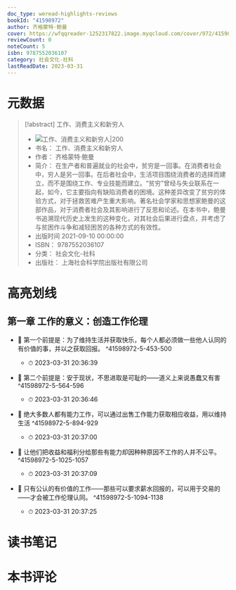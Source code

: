 ```yaml
---
doc_type: weread-highlights-reviews
bookId: "41598972"
author: 齐格蒙特·鲍曼
cover: https://wfqqreader-1252317822.image.myqcloud.com/cover/972/41598972/t7_41598972.jpg
reviewCount: 0
noteCount: 5
isbn: 9787552036107
category: 社会文化-社科
lastReadDate: 2023-03-31
---
```

# 元数据
> [!abstract] 工作、消费主义和新穷人
> - ![ 工作、消费主义和新穷人|200](https://wfqqreader-1252317822.image.myqcloud.com/cover/972/41598972/t7_41598972.jpg)
> - 书名： 工作、消费主义和新穷人
> - 作者： 齐格蒙特·鲍曼
> - 简介： 在生产者和普遍就业的社会中，贫穷是一回事。在消费者社会中，穷人是另一回事。在后者社会中，生活项目围绕消费者的选择而建立，而不是围绕工作、专业技能而建立。“贫穷”曾经与失业联系在一起，如今，它主要指向有缺陷消费者的困境。这种差异改变了贫穷的体验方式，对于拯救苦难产生重大影响。著名社会学家和思想家鲍曼的这部作品，对于消费者社会及其影响进行了反思和论述。在本书中，鲍曼书追溯现代历史上发生的这种变化，对其社会后果进行盘点，并考虑了与贫困作斗争和减轻困苦的各种方式的有效性。
> - 出版时间 2021-09-10 00:00:00
> - ISBN： 9787552036107
> - 分类： 社会文化-社科
> - 出版社： 上海社会科学院出版社有限公司

# 高亮划线

## 第一章 工作的意义：创造工作伦理


- 📌 第一个前提是：为了维持生活并获取快乐，每个人都必须做一些他人认同的有价值的事，并以之获取回报。 ^41598972-5-453-500
    - ⏱ 2023-03-31 20:36:39 

- 📌 第二个前提是：安于现状，不思进取是可耻的——道义上来说愚蠢又有害 ^41598972-5-564-596
    - ⏱ 2023-03-31 20:36:46 

- 📌 绝大多数人都有能力工作，可以通过出售工作能力获取相应收益，用以维持生活 ^41598972-5-894-929
    - ⏱ 2023-03-31 20:37:00 

- 📌 让他们把收益和福利分给那些有能力却因种种原因不工作的人并不公平。 ^41598972-5-1025-1057
    - ⏱ 2023-03-31 20:37:09 

- 📌 只有公认的有价值的工作——那些可以要求薪水回报的，可以用于交易的——才会被工作伦理认同。 ^41598972-5-1094-1138
    - ⏱ 2023-03-31 20:37:25 
# 读书笔记

# 本书评论
